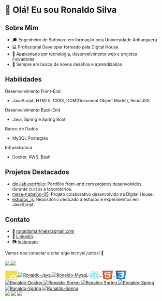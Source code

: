 # 👋 Olá! Eu sou Ronaldo Silva

## Sobre Mim
- 🎓 Engenheiro de Software em formação pela Universidade Anhanguera
- 💻 Profissional Developer formado pela Digital House
- 🚀 Apaixonado por tecnologia, desenvolvimento web e projetos inovadores
- 🌟 Sempre em busca de novos desafios e aprendizados

## Habilidades
Desenvolvimento Front-End

- JavaScript, HTML5, CSS3, DOM(Document Object Model), ReactJSX

Desenvolvimento Back-End

- Java, Spring e Spring Boot

Banco de Dados

- MySQL Postegres

Infraestrutura 

- Docker, AWS, Bash
 
## Projetos Destacados
- [dio-lab-portfolio](https://github.com/RonaldoSilva0803/dio-lab-portfolio): Portfólio front-end com projetos desenvolvidos durante cursos e laboratórios.
- [mesa-trabalho-05](https://github.com/RonaldoSilva0803/mesa-trabalho-05): Projeto colaborativo desenvolvido na Digital House.
- [estudos_js](https://github.com/RonaldoSilva0803/estudos_js): Repositório dedicado a estudos e experimentos em JavaScript.

## Contato
- 📧 [ronaldomarkhels@gmail.com](mailto:ronaldomarkhels@gmail.com)
- 💼 [LinkedIn](https://www.linkedin.com/in/ronaldomarkhels/)
- 📷 [Instagram](https://www.instagram.com/ronaldomarkhels33/)

Vamos nos conectar e criar algo incrível juntos! 🚀


<div>
  <a href="https://github.com/RonaldoSilva0803/github-readme-stats">
    <img align="center" src="https://github-readme-stats.vercel.app/api?username=RonaldoSilva0803&theme=gotham&hide=true" />
    <img align="center" src="https://github-readme-stats.vercel.app/api/top-langs/?username=RonaldoSilva0803&theme=gotham&hide&Compact=true" />
</div>

<div style="display: inline_block"><br>
  <img align="center" alt="Ronaldo-Js" height="30" width="40" src="https://raw.githubusercontent.com/devicons/devicon/master/icons/javascript/javascript-plain.svg">
  <img align="center" alt="Ronaldo-Java" height="30" width="40" src="https://cdn.jsdelivr.net/gh/devicons/devicon/icons/java/java-original.svg">
  <img align="center" alt="Ronaldo-Mysql" height="30" width="40" src="https://cdn.jsdelivr.net/gh/devicons/devicon/icons/mysql/mysql-original-wordmark.svg">
  <img align="center" alt="Ronaldo-React" height="30" width="40" src="https://raw.githubusercontent.com/devicons/devicon/master/icons/react/react-original.svg">
  <img align="center" alt="Ronaldo-HTML" height="30" width="40" src="https://raw.githubusercontent.com/devicons/devicon/master/icons/html5/html5-original.svg">
  <img align="center" alt="Ronaldo-CSS" height="30" width="40" src="https://raw.githubusercontent.com/devicons/devicon/master/icons/css3/css3-original.svg">
  <img align="center" alt="Ronaldo-Docker" height="30" width="40" src="https://cdn.jsdelivr.net/gh/devicons/devicon/icons/docker/docker-original.svg">
  <img align="center" alt="Ronaldo-Spring" height="30" width="40" src="https://cdn.jsdelivr.net/gh/devicons/devicon/icons/spring/spring-original.svg">
  <img align="center" alt="Ronaldo-Spring" height="30" width="40" src="https://cdn.jsdelivr.net/gh/devicons/devicon/icons/bash/bash-original.svg">
  <img align="center" alt="Ronaldo-Spring" height="30" width="40" src="https://cdn.jsdelivr.net/gh/devicons/devicon/icons/amazonwebservices/amazonwebservices-plain-wordmark.svg">
  <img align="center" alt="Ronaldo-Spring" height="30" width="40" src="https://cdn.jsdelivr.net/gh/devicons/devicon/icons/selenium/selenium-original.svg">
  <img align="center" alt="Ronaldo-Spring" height="30" width="40" src="https://cdn.jsdelivr.net/gh/devicons/devicon/icons/nodejs/nodejs-original.svg">
</div>
    
<div>
 <a href="https://www.linkedin.com/in/ronaldomarkhels/" target="_blank"><img src="https://img.shields.io/badge/-LinkedIn-%230077B5?style=for-the-badge&logo=linkedin&logoColor=purple" target="_blank"></a> 
  <a href = "mailto:ronaldomarkhels@gmail.com"><img src="https://img.shields.io/badge/-Gmail-%23333?style=for-the-badge&logo=gmail&logoColor=purple" target="_blank"></a>
  <a href="https://www.instagram.com/ronaldomarkhels33/" target="_blank"><img src="https://img.shields.io/badge/-Instagram-%23E4405F?style=for-the-badge&logo=instagram&logoColor=purple" target="_blank"></a>
</div>

 
